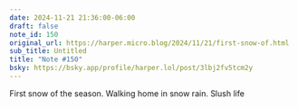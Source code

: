```yaml
---
date: 2024-11-21 21:36:00-06:00
draft: false
note_id: 150
original_url: https://harper.micro.blog/2024/11/21/first-snow-of.html
sub_title: Untitled
title: "Note #150"
bsky: https://bsky.app/profile/harper.lol/post/3lbj2fv5tcm2y
---
```


First snow of the season. Walking home in snow rain. Slush life

